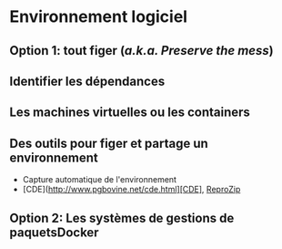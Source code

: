 # Environnement logiciel

## Option 1: tout figer (*a.k.a. Preserve the mess*)

## Identifier les dépendances

## Les machines virtuelles ou les containers

## Des outils pour figer et partage un environnement 
- Capture automatique de l'environnement
- [CDE](http://www.pgbovine.net/cde.html][CDE], [ReproZip](https://vida-nyu.github.io/reprozip/)

## Option 2: Les systèmes de gestions de paquetsDocker
